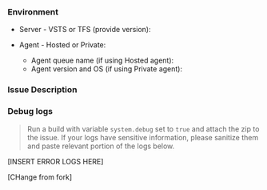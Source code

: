 ### Environment
- Server - VSTS or TFS (provide version): 

- Agent - Hosted or Private: 
    - Agent queue name (if using Hosted agent): 
    - Agent version and OS (if using Private agent): 

### Issue Description


### Debug logs
> Run a build with variable `system.debug` set to `true` and attach the zip to the issue. If your logs have sensitive information, please sanitize them and paste relevant portion of the logs below.

[INSERT ERROR LOGS HERE]

[CHange from fork]
